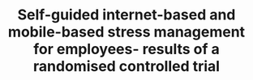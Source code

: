 --- 
abstract: '' 
authors: 
 - admin
 -  E Heber
 -  M Berking
 -  H Riper
 -  P Cuijpers
 -  B Funk
 -  D Lehr
doi: '' 
featured: false 
publication: '*Occupational and environmental medicine*, 109' 
publication_short: '' 
publishDate: '2016-01-01' 
title: 'Self-guided internet-based and mobile-based stress management for employees- results of a randomised controlled trial' 
url_code: '' 
url_dataset: '' 
url_pdf: '' 
url_poster: '' 
url_project: '' 
url_slides: '' 
url_source: '' 
url_video: '' 
---
